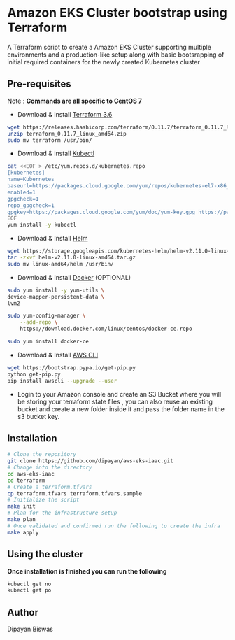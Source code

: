 # Amazon EKS Cluster bootstrap using Terraform

A Terraform script to create a Amazon EKS Cluster supporting multiple environments and a production-like setup along with basic bootsrapping of initial required containers for the newly created Kubernetes cluster

## Pre-requisites

Note : **Commands are all specific to CentOS 7**

  - Download & install [Terraform 3.6](https://www.terraform.io/)
```bash
wget https://releases.hashicorp.com/terraform/0.11.7/terraform_0.11.7_linux_amd64.zip
unzip terraform_0.11.7_linux_amd64.zip
sudo mv terraform /usr/bin/
```
  - Download & install [Kubectl](https://kubernetes.io/docs/tasks/tools/install-kubectl/#install-kubectl)
```bash
cat <<EOF > /etc/yum.repos.d/kubernetes.repo
[kubernetes]
name=Kubernetes
baseurl=https://packages.cloud.google.com/yum/repos/kubernetes-el7-x86_64
enabled=1
gpgcheck=1
repo_gpgcheck=1
gpgkey=https://packages.cloud.google.com/yum/doc/yum-key.gpg https://packages.cloud.google.com/yum/doc/rpm-package-key.gpg
EOF
yum install -y kubectl
```
  - Download & Install [Helm](https://docs.helm.sh/using_helm/#installing-helm)
```bash
wget https://storage.googleapis.com/kubernetes-helm/helm-v2.11.0-linux-amd64.tar.gz
tar -zxvf helm-v2.11.0-linux-amd64.tar.gz
sudo mv linux-amd64/helm /usr/bin/
```
  - Download & Install [Docker](https://docs.docker.com/install/linux/docker-ce/centos/) (OPTIONAL)
```bash
sudo yum install -y yum-utils \
device-mapper-persistent-data \
lvm2

sudo yum-config-manager \
    --add-repo \
    https://download.docker.com/linux/centos/docker-ce.repo

sudo yum install docker-ce    
```

  - Download & Install [AWS CLI](https://aws.amazon.com/cli/)
```bash
wget https://bootstrap.pypa.io/get-pip.py
python get-pip.py
pip install awscli --upgrade --user
```

   - Login to your Amazon console and create an S3 Bucket where you will be storing your terraform state files , you can also reuse an existing bucket and create a new folder inside it and pass the folder name in the s3 bucket key.

## Installation

  ```bash
  # Clone the repository 
  git clone https://github.com/dipayan/aws-eks-iaac.git
  # Change into the directory
  cd aws-eks-iaac
  cd terraform
  # Create a terraform.tfvars
  cp terraform.tfvars terraform.tfvars.sample
  # Initialize the script
  make init
  # Plan for the infrastructure setup
  make plan
  # Once validated and confirmed run the following to create the infra
  make apply

  ```

## Using the cluster

  **Once installation is finished you can run the following**
  ```bash
  kubectl get no
  kubectl get po
  ```

## Author

Dipayan Biswas